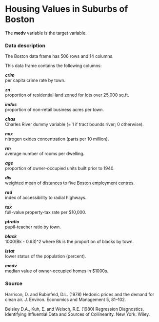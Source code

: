 ﻿
# Housing Values in Suburbs of Boston

The  **medv**  variable is the target variable.

### Data description

The Boston data frame has 506 rows and 14 columns.

This data frame contains the following columns:

**_crim_**  
per capita crime rate by town.

**_zn_**  
proportion of residential land zoned for lots over 25,000 sq.ft.

_**indus**_  
proportion of non-retail business acres per town.

_**chas**_  
Charles River dummy variable (= 1 if tract bounds river; 0 otherwise).

_**nox**_  
nitrogen oxides concentration (parts per 10 million).

_**rm**_  
average number of rooms per dwelling.

_**age**_  
proportion of owner-occupied units built prior to 1940.

_**dis**_  
weighted mean of distances to five Boston employment centres.

_**rad**_  
index of accessibility to radial highways.

_**tax**_  
full-value property-tax rate per  $10,000.

_**ptratio**_  
pupil-teacher ratio by town.

_**black**_  
1000(Bk - 0.63)^2 where Bk is the proportion of blacks by town.

_**lstat**_  
lower status of the population (percent).

_**medv**_  
median value of owner-occupied homes in  $1000s.

### Source

Harrison, D. and Rubinfeld, D.L. (1978) Hedonic prices and the demand for clean air. J. Environ. Economics and Management 5, 81–102.

Belsley D.A., Kuh, E. and Welsch, R.E. (1980) Regression Diagnostics. Identifying Influential Data and Sources of Collinearity. New York: Wiley.